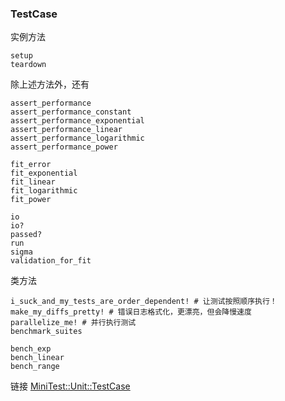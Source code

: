 ### TestCase

实例方法

```
setup
teardown
```

除上述方法外，还有

```
assert_performance
assert_performance_constant
assert_performance_exponential
assert_performance_linear
assert_performance_logarithmic
assert_performance_power

fit_error
fit_exponential
fit_linear
fit_logarithmic
fit_power

io
io?
passed?
run
sigma
validation_for_fit
```

类方法

```
i_suck_and_my_tests_are_order_dependent! # 让测试按照顺序执行！
make_my_diffs_pretty! # 错误日志格式化，更漂亮，但会降慢速度
parallelize_me! # 并行执行测试
benchmark_suites

bench_exp
bench_linear
bench_range
```

链接 [MiniTest::Unit::TestCase](http://www.ruby-doc.org/stdlib-2.1.2/libdoc/minitest/rdoc/MiniTest/Unit/TestCase.html)
